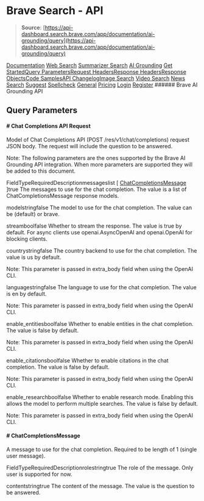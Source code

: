 # Brave Search - API

> **Source**: [https://api-dashboard.search.brave.com/app/documentation/ai-grounding/query](https://api-dashboard.search.brave.com/app/documentation/ai-grounding/query)


[](https://api-dashboard.search.brave.com/app/dashboard)  [](https://api-dashboard.search.brave.com/app/dashboard)  [Documentation](https://api-dashboard.search.brave.com/app/documentation) [Web Search](https://api-dashboard.search.brave.com/app/documentation/web-search) [Summarizer Search](https://api-dashboard.search.brave.com/app/documentation/summarizer-search) [AI Grounding](https://api-dashboard.search.brave.com/app/documentation/ai-grounding) [Get Started](https://api-dashboard.search.brave.com/app/documentation/ai-grounding/get-started)[Query Parameters](https://api-dashboard.search.brave.com/app/documentation/ai-grounding/query)[Request Headers](https://api-dashboard.search.brave.com/app/documentation/ai-grounding/request-headers)[Response Headers](https://api-dashboard.search.brave.com/app/documentation/ai-grounding/response-headers)[Response Objects](https://api-dashboard.search.brave.com/app/documentation/ai-grounding/responses)[Code Samples](https://api-dashboard.search.brave.com/app/documentation/ai-grounding/code-samples)[API Changelog](https://api-dashboard.search.brave.com/app/documentation/ai-grounding/api-changelog)[Image Search](https://api-dashboard.search.brave.com/app/documentation/image-search) [Video Search](https://api-dashboard.search.brave.com/app/documentation/video-search) [News Search](https://api-dashboard.search.brave.com/app/documentation/news-search) [Suggest](https://api-dashboard.search.brave.com/app/documentation/suggest) [Spellcheck](https://api-dashboard.search.brave.com/app/documentation/spellcheck) [General](https://api-dashboard.search.brave.com/app/documentation/general) [Pricing](https://api-dashboard.search.brave.com/app/plans)    [Login](https://api-dashboard.search.brave.com/login) [Register](https://api-dashboard.search.brave.com/register) ###### Brave AI Grounding API

 ## Query Parameters

 #### # Chat Completions API Request

  Model of Chat Completions API (POST /res/v1/chat/completions) request JSON body. The request will include the question to be answered.

Note: The following parameters are the ones supported by the Brave AI Grounding API integration. When more parameters are supported they will be added to this document.

 FieldTypeRequiredDescriptionmessageslist [ [ChatCompletionsMessage](https://api-dashboard.search.brave.com#ChatCompletionsMessage) ]true The messages to use for the chat completion. The value is a list of           ChatCompletionsMessage           response models.

modelstringfalse The model to use for the chat completion. The value can be (default) or brave.

streamboolfalse Whether to stream the response. The value is true by default. For async clients use openai.AsyncOpenAI and openai.OpenAI for blocking clients.

countrystringfalse The country backend to use for the chat completion. The value is us by default.

Note: This parameter is passed in extra_body field when using the OpenAI CLI.

languagestringfalse The language to use for the chat completion. The value is en by default.

Note: This parameter is passed in extra_body field when using the OpenAI CLI.

enable_entitiesboolfalse Whether to enable entities in the chat completion. The value is false by default.

Note: This parameter is passed in extra_body field when using the OpenAI CLI.

enable_citationsboolfalse Whether to enable citations in the chat completion. The value is false by default.

Note: This parameter is passed in extra_body field when using the OpenAI CLI.

enable_researchboolfalse Whether to enable research mode. Enabling this allows the model to perform multiple searches. The value is false by default.

Note: This parameter is passed in extra_body field when using the OpenAI CLI.

#### # ChatCompletionsMessage

  A message to use for the chat completion. Required to be length of 1 (single user message).

 FieldTypeRequiredDescriptionrolestringtrue The role of the message. Only user is supported for now.

contentstringtrue The content of the message. The value is the question to be answered.

 